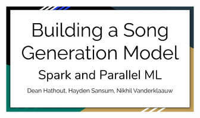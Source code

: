 [![Our Presentation][1]][2]

[1]:  imgs/Slides.jpg
[2]:  https://docs.google.com/presentation/d/1T1w2fFnQQinmb_GhEHGLKIOrlKqC0-m08IYeXGkTSVI/edit?usp=sharing
